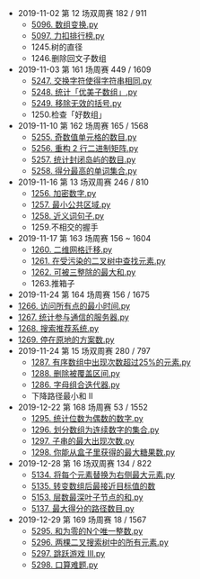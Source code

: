 - 2019-11-02 第 12 场双周赛 182 / 911
  - [5096. 数组变换.py](https://github.com/half-empty/LeetCode/blob/master/5096.%20数组变换.py)
  - [5097. 力扣排行榜.py](https://github.com/half-empty/LeetCode/blob/master/5097.%20力扣排行榜.py)
  - 1245.树的直径
  - 1246.删除回文子数组
- 2019-11-03 第 161 场周赛 449 / 1609
  - [5247. 交换字符使得字符串相同.py](https://github.com/half-empty/LeetCode/blob/master/5247.%20交换字符使得字符串相同.py)
  - [5248. 统计「优美子数组」.py](https://github.com/half-empty/LeetCode/blob/master/5248.%20统计「优美子数组」.py)
  - [5249. 移除无效的括号.py](https://github.com/half-empty/LeetCode/blob/master/5249.%20移除无效的括号.py)
  - 1250.检查「好数组」
- 2019-11-10 第 162 场周赛 165 / 1568
  - [5255. 奇数值单元格的数目.py](https://github.com/half-empty/LeetCode/blob/master/5255.%20奇数值单元格的数目.py)
  - [5256. 重构 2 行二进制矩阵.py](https://github.com/half-empty/LeetCode/blob/master/5256.%20重构%202%20行二进制矩阵.py)
  - [5257. 统计封闭岛屿的数目.py](https://github.com/half-empty/LeetCode/blob/master/5257.%20统计封闭岛屿的数目.py)
  - [5258. 得分最高的单词集合.py](https://github.com/half-empty/LeetCode/blob/master/5258.%20得分最高的单词集合.py)
- 2019-11-16 第 13 场双周赛 246 / 810
  - [1256. 加密数字.py](https://github.com/half-empty/LeetCode/blob/master/1256.%20加密数字.py)
  - [1257. 最小公共区域.py](https://github.com/half-empty/LeetCode/blob/master/1257.%20最小公共区域.py)
  - [1258. 近义词句子.py](https://github.com/half-empty/LeetCode/blob/master/1258.%20近义词句子.py)
  - 1259.不相交的握手
- 2019-11-17 第 163 场周赛 156 ~ 1604
  - [1260. 二维网格迁移.py](https://github.com/half-empty/LeetCode/blob/master/1260.%20二维网格迁移.py)
  - [1261. 在受污染的二叉树中查找元素.py](https://github.com/half-empty/LeetCode/blob/master/1261.%20在受污染的二叉树中查找元素.py)
  - [1262. 可被三整除的最大和.py](https://github.com/half-empty/LeetCode/blob/master/1262.%20可被三整除的最大和.py)
  - 1263.推箱子
-  2019-11-24 第 164 场周赛 156 / 1675
  - [1266. 访问所有点的最小时间.py](https://github.com/half-empty/LeetCode/blob/master/1266.%20访问所有点的最小时间.py)
  - [1267. 统计参与通信的服务器.py](https://github.com/half-empty/LeetCode/blob/master/1267.%20统计参与通信的服务器.py)
  - [1268. 搜索推荐系统.py](https://github.com/half-empty/LeetCode/blob/master/1268.%20搜索推荐系统.py)
  - [1269. 停在原地的方案数.py](https://github.com/half-empty/LeetCode/blob/master/1269.%20停在原地的方案数.py)
- 2019-11-24 第 15 场双周赛 280 / 797
  - [1287. 有序数组中出现次数超过25%的元素.py](https://github.com/half-empty/LeetCode/blob/master/1287.%20有序数组中出现次数超过25%25的元素.py)
  - [1288. 删除被覆盖区间.py](https://github.com/half-empty/LeetCode/blob/master/1288.%20删除被覆盖区间.py)
  - [1286. 字母组合迭代器.py](https://github.com/half-empty/LeetCode/blob/master/1286.%20字母组合迭代器.py)
  - 下降路径最小和 II
- 2019-12-22 第 168 场周赛 53 / 1552
  - [1295. 统计位数为偶数的数字.py](https://github.com/half-empty/LeetCode/blob/master/1295.%20统计位数为偶数的数字.py)
  - [1296. 划分数组为连续数字的集合.py](https://github.com/half-empty/LeetCode/blob/master/1296.%20划分数组为连续数字的集合.py)
  - [1297. 子串的最大出现次数.py](https://github.com/half-empty/LeetCode/blob/master/1297.%20子串的最大出现次数.py)
  - [1298. 你能从盒子里获得的最大糖果数.py](https://github.com/half-empty/LeetCode/blob/master/1298.%20你能从盒子里获得的最大糖果数.py)
- 2019-12-28 第 16 场双周赛 134 / 822
  - [5134. 将每个元素替换为右侧最大元素.py](https://github.com/half-empty/LeetCode/blob/master/5134.%20将每个元素替换为右侧最大元素.py)
  - [5135. 转变数组后最接近目标值的数](https://github.com/half-empty/LeetCode/blob/master/5135.%20转变数组后最接近目标值的数组和.py)
  - [5153. 层数最深叶子节点的和.py](https://github.com/half-empty/LeetCode/blob/master/5153.%20层数最深叶子节点的和.py)
  - [5137. 最大得分的路径数目.py](https://github.com/half-empty/LeetCode/blob/master/5137.%20最大得分的路径数目.py)
- 2019-12-29 第 169 场周赛 18 / 1567
  - [5295. 和为零的N个唯一整数.py](https://github.com/half-empty/LeetCode/blob/master/5295.%20和为零的N个唯一整数.py)
  - [5296. 两棵二叉搜索树中的所有元素.py](https://github.com/half-empty/LeetCode/blob/master/5296.%20两棵二叉搜索树中的所有元素.py)
  - [5297. 跳跃游戏 III.py](https://github.com/half-empty/LeetCode/blob/master/5297.%20跳跃游戏%20III.py)
  - [5298. 口算难题.py](https://github.com/half-empty/LeetCode/blob/master/5298.%20口算难题.py)
